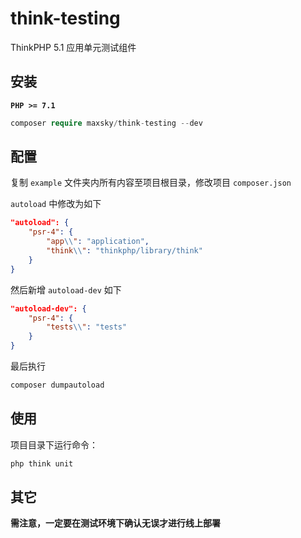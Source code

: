 # think-testing

ThinkPHP 5.1 应用单元测试组件

## 安装

**`PHP >= 7.1`**

```php
composer require maxsky/think-testing --dev
```

## 配置

复制 `example` 文件夹内所有内容至项目根目录，修改项目 `composer.json`

`autoload` 中修改为如下

```json
"autoload": {
    "psr-4": {
        "app\\": "application",
        "think\\": "thinkphp/library/think"
    }
}
```

然后新增 `autoload-dev` 如下

```json
"autoload-dev": {
    "psr-4": {
        "tests\\": "tests"
    }
}
```

最后执行

```bash
composer dumpautoload
```

## 使用

项目目录下运行命令：

```bash
php think unit
```

## 其它

**需注意，一定要在测试环境下确认无误才进行线上部署**
